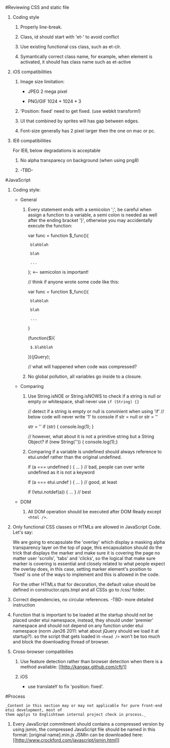 #Reviewing CSS and static file

1. Coding style

    1. Properly line-break.
    
    2. Class, id should start with 'et-' to avoid conflict
    
    3. Use existing functional css class, such as et-clr.
    
    4. Symantically correct class name, for example, when element is activated,
    it should has class name such as et-active

2. iOS compatibilities
    
    1. Image size limitation:
    
        * JPEG 2 mega pixel
        
        * PNG/GIF 1024 * 1024 * 3
    
    2. 'Position: fixed' need to get fixed. (use webkit transform!)
    
    3. UI that combined by sprites will has gap between edges.

    4. Font-size generally has 2 pixel larger then the one on mac or pc.
    
3. IE6 compatibilities
    
    For IE6, below degradations is acceptable
    
    1. No alpha transparecy on background (when using png8)
    
    2. -TBD-
    
#JavaScript

1. Coding style:
    
    * General
    
        1. Every statement ends with a semicolon ';', be careful when assign a function to a variable,
        a semi colon is needed as well after the ending bracket '}', otherwise you may accidentally 
        execute the function:
        
            var func = function $_func(){
            
                blahblah
                
                blah
                
                ...
                
            }; <-- semicolon is important!
            
            // think if anyone wrote some code like this:
            
            var func = function $_func(){
            
                blahblah
                
                blah
                
                ...
                
            }
            
            
            (function($){
            
                $.blahblah
                
            })(jQuery);
            
            // what will happened when code was compressed?
        
        2. No global pollution, all variables go inside to a closure.
        
        
    
    * Comparing
    
        1. Use String.isNOE or String.isNOWS to check if a string is null or empty or whitespace,
        shall never use ``if (String) {} ``
        
            // detect if a string is empty or null is convinient when using 'if'
            // below code will never write '1' to console if str = null or str = ''
            
            str = ''
            if (str) { console.log(1); }
            
            // however, what about it is not a primitive string but a String Object?
            if (new String('')) { console.log(1);}
        
        2. Comparing if a variable is undefined should always reference to etui.undef rather than
        the original undefined.
            
            if (a === undefined ) { ... } // bad, people can over write undefined as it is not a keyword
            
            if (a === etui.undef ) { ... } // good, at least
            
            if (!etui.notdef(a)) { ... } // best
    
    * DOM
    
        1. All DOM operation should be executed after DOM Ready except `<html />`.

2. Only functional CSS classes or HTMLs are allowed in JavaScript Code. Let's say:
    
    We are going to encapsulate the 'overlay' which display a masking alpha transparency
    layer on the top of page, this encapsulation should do the trick that displays the 
    marker and make sure it is covering the page no matter user 'scrolls', 'tabs' and 
    'clicks', so the logical that make sure marker is covering is essential and closely related
    to what people expect the overlay does, in this case, setting marker element's position
    to 'fixed' is one of the ways to implement and this is allowed in the code.
    
    For the other HTMLs that for decoration, the default value should be defined
    in constructor.opts.tmpl and all CSSs go to /css/ folder.

3. Correct dependencies, no circular references.
    -TBD- more detailed instruction

4. Function that is important to be loaded at the startup should not be placed under etui namespace,
    instead, they should under 'premier' namespace and should not depend on any function under etui 
    namespace (norm Jan26 2011: what about jQuery should we load it at startup?). so the script that 
    gets loaded in `<head />` won't be too much and block the downloading thread of browser.
    
5. Cross-browser compatibilies

    1. Use feature detection rather than browser detection when there is a method available:
    [[http://kangax.github.com/cft/]]

    2. iOS
        * use translateY to fix 'position: fixed'.
        
#Process

    _Content in this section may or may not applicable for pure front-end etui development, most of 
    them applys to Englishtown internal project check in process._

1. Every JavaScript commitment should contains a compressed version by using jsmin, the compressed 
    JavaScript file should be named in this format: [original name].min.js
    JSMin can be downloaded here: [[http://www.crockford.com/javascript/jsmin.html]]
    
    